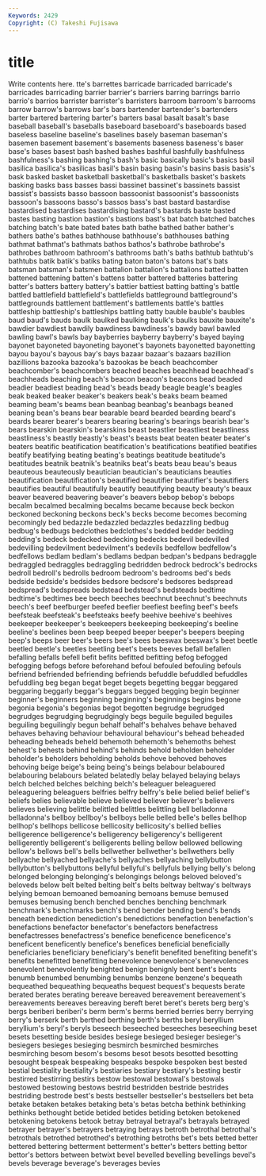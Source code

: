 ```yaml
---
Keywords: 2429 
Copyright: (C) Takeshi Fujisawa
---
```


# title

Write contents here.
tte's barrettes barricade barricaded barricade's barricades barricading barrier
barrier's barriers barring barrings barrio barrio's barrios barrister barrister's barristers
barroom barroom's barrooms barrow barrow's barrows bar's bars bartender bartender's
bartenders barter bartered bartering barter's barters basal basalt basalt's base
baseball baseball's baseballs baseboard baseboard's baseboards based baseless baseline baseline's
baselines basely baseman baseman's basemen basement basement's basements baseness baseness's
baser base's bases basest bash bashed bashes bashful bashfully bashfulness
bashfulness's bashing bashing's bash's basic basically basic's basics basil basilica
basilica's basilicas basil's basin basing basin's basins basis basis's bask
basked basket basketball basketball's basketballs basket's baskets basking basks bass
basses bassi bassinet bassinet's bassinets bassist bassist's bassists basso bassoon
bassoonist bassoonist's bassoonists bassoon's bassoons basso's bassos bass's bast bastard
bastardise bastardised bastardises bastardising bastard's bastards baste basted bastes basting
bastion bastion's bastions bast's bat batch batched batches batching batch's
bate bated bates bath bathe bathed bather bather's bathers bathe's
bathes bathhouse bathhouse's bathhouses bathing bathmat bathmat's bathmats bathos bathos's
bathrobe bathrobe's bathrobes bathroom bathroom's bathrooms bath's baths bathtub bathtub's
bathtubs batik batik's batiks bating baton baton's batons bat's bats
batsman batsman's batsmen battalion battalion's battalions batted batten battened battening
batten's battens batter battered batteries battering batter's batters battery battery's
battier battiest batting batting's battle battled battlefield battlefield's battlefields battleground
battleground's battlegrounds battlement battlement's battlements battle's battles battleship battleship's battleships
battling batty bauble bauble's baubles baud baud's bauds baulk baulked
baulking baulk's baulks bauxite bauxite's bawdier bawdiest bawdily bawdiness bawdiness's
bawdy bawl bawled bawling bawl's bawls bay bayberries bayberry bayberry's
bayed baying bayonet bayoneted bayoneting bayonet's bayonets bayonetted bayonetting bayou
bayou's bayous bay's bays bazaar bazaar's bazaars bazillion bazillions bazooka
bazooka's bazookas be beach beachcomber beachcomber's beachcombers beached beaches beachhead
beachhead's beachheads beaching beach's beacon beacon's beacons bead beaded beadier
beadiest beading bead's beads beady beagle beagle's beagles beak beaked
beaker beaker's beakers beak's beaks beam beamed beaming beam's beams
bean beanbag beanbag's beanbags beaned beaning bean's beans bear bearable
beard bearded bearding beard's beards bearer bearer's bearers bearing bearing's
bearings bearish bear's bears bearskin bearskin's bearskins beast beastlier beastliest
beastliness beastliness's beastly beastly's beast's beasts beat beaten beater beater's
beaters beatific beatification beatification's beatifications beatified beatifies beatify beatifying beating
beating's beatings beatitude beatitude's beatitudes beatnik beatnik's beatniks beat's beats
beau beau's beaus beauteous beauteously beautician beautician's beauticians beauties beautification
beautification's beautified beautifier beautifier's beautifiers beautifies beautiful beautifully beautify beautifying
beauty beauty's beaux beaver beavered beavering beaver's beavers bebop bebop's
bebops becalm becalmed becalming becalms became because beck beckon beckoned
beckoning beckons beck's becks become becomes becoming becomingly bed bedazzle
bedazzled bedazzles bedazzling bedbug bedbug's bedbugs bedclothes bedclothes's bedded bedder
bedding bedding's bedeck bedecked bedecking bedecks bedevil bedevilled bedevilling bedevilment
bedevilment's bedevils bedfellow bedfellow's bedfellows bedlam bedlam's bedlams bedpan bedpan's
bedpans bedraggle bedraggled bedraggles bedraggling bedridden bedrock bedrock's bedrocks bedroll
bedroll's bedrolls bedroom bedroom's bedrooms bed's beds bedside bedside's bedsides
bedsore bedsore's bedsores bedspread bedspread's bedspreads bedstead bedstead's bedsteads bedtime
bedtime's bedtimes bee beech beeches beechnut beechnut's beechnuts beech's beef
beefburger beefed beefier beefiest beefing beef's beefs beefsteak beefsteak's beefsteaks
beefy beehive beehive's beehives beekeeper beekeeper's beekeepers beekeeping beekeeping's beeline
beeline's beelines been beep beeped beeper beeper's beepers beeping beep's
beeps beer beer's beers bee's bees beeswax beeswax's beet beetle
beetled beetle's beetles beetling beet's beets beeves befall befallen befalling
befalls befell befit befits befitted befitting befog befogged befogging befogs
before beforehand befoul befouled befouling befouls befriend befriended befriending befriends
befuddle befuddled befuddles befuddling beg began begat beget begets begetting
beggar beggared beggaring beggarly beggar's beggars begged begging begin beginner
beginner's beginners beginning beginning's beginnings begins begone begonia begonia's begonias
begot begotten begrudge begrudged begrudges begrudging begrudgingly begs beguile beguiled
beguiles beguiling beguilingly begun behalf behalf's behalves behave behaved behaves
behaving behaviour behavioural behaviour's behead beheaded beheading beheads beheld behemoth
behemoth's behemoths behest behest's behests behind behind's behinds behold beholden
beholder beholder's beholders beholding beholds behove behoved behoves behoving beige
beige's being being's beings belabour belaboured belabouring belabours belated belatedly
belay belayed belaying belays belch belched belches belching belch's beleaguer
beleaguered beleaguering beleaguers belfries belfry belfry's belie belied belief belief's
beliefs belies believable believe believed believer believer's believers believes believing
belittle belittled belittles belittling bell belladonna belladonna's bellboy bellboy's bellboys
belle belled belle's belles bellhop bellhop's bellhops bellicose bellicosity bellicosity's
bellied bellies belligerence belligerence's belligerency belligerency's belligerent belligerently belligerent's belligerents
belling bellow bellowed bellowing bellow's bellows bell's bells bellwether bellwether's
bellwethers belly bellyache bellyached bellyache's bellyaches bellyaching bellybutton bellybutton's bellybuttons
bellyful bellyful's bellyfuls bellying belly's belong belonged belonging belonging's belongings
belongs beloved beloved's beloveds below belt belted belting belt's belts
beltway beltway's beltways belying bemoan bemoaned bemoaning bemoans bemuse bemused
bemuses bemusing bench benched benches benching benchmark benchmark's benchmarks bench's
bend bender bending bend's bends beneath benediction benediction's benedictions benefaction
benefaction's benefactions benefactor benefactor's benefactors benefactress benefactresses benefactress's benefice beneficence
beneficence's beneficent beneficently benefice's benefices beneficial beneficially beneficiaries beneficiary beneficiary's
benefit benefited benefiting benefit's benefits benefitted benefitting benevolence benevolence's benevolences
benevolent benevolently benighted benign benignly bent bent's bents benumb benumbed
benumbing benumbs benzene benzene's bequeath bequeathed bequeathing bequeaths bequest bequest's
bequests berate berated berates berating bereave bereaved bereavement bereavement's bereavements
bereaves bereaving bereft beret beret's berets berg berg's bergs beriberi
beriberi's berm berm's berms berried berries berry berrying berry's berserk
berth berthed berthing berth's berths beryl beryllium beryllium's beryl's beryls
beseech beseeched beseeches beseeching beset besets besetting beside besides besiege
besieged besieger besieger's besiegers besieges besieging besmirch besmirched besmirches besmirching
besom besom's besoms besot besots besotted besotting besought bespeak bespeaking
bespeaks bespoke bespoken best bested bestial bestiality bestiality's bestiaries bestiary
bestiary's besting bestir bestirred bestirring bestirs bestow bestowal bestowal's bestowals
bestowed bestowing bestows bestrid bestridden bestride bestrides bestriding bestrode best's
bests bestseller bestseller's bestsellers bet beta betake betaken betakes betaking
beta's betas betcha bethink bethinking bethinks bethought betide betided betides
betiding betoken betokened betokening betokens betook betray betrayal betrayal's betrayals
betrayed betrayer betrayer's betrayers betraying betrays betroth betrothal betrothal's betrothals
betrothed betrothed's betrothing betroths bet's bets betted better bettered bettering
betterment betterment's better's betters betting bettor bettor's bettors between betwixt
bevel bevelled bevelling bevellings bevel's bevels beverage beverage's beverages bevies
